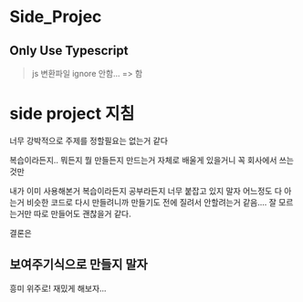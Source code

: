 # Side_Projec

## Only Use Typescript

> js 변환파일 ignore 안함... => 함

# side project 지침

너무 강박적으로 주제를 정할필요는 없는거 같다 

복습이라든지.. 뭐든지 뭘 만들든지 만드는거 자체로 배울게 있을거니 꼭 회사에서 쓰는 것만 

내가 이미 사용해본거 복습이라든지 공부라든지 너무 붙잡고 있지 말자 어느정도 다 아는거 비슷한 코드로 다시 만들려니까 만들기도 전에 질려서 안할려는거 같음.... 잘 모르는거만 따로 만들어도 괜찮을거 같다. 

결론은

## 보여주기식으로 만들지 말자

흥미 위주로! 재밌게 해보자...
